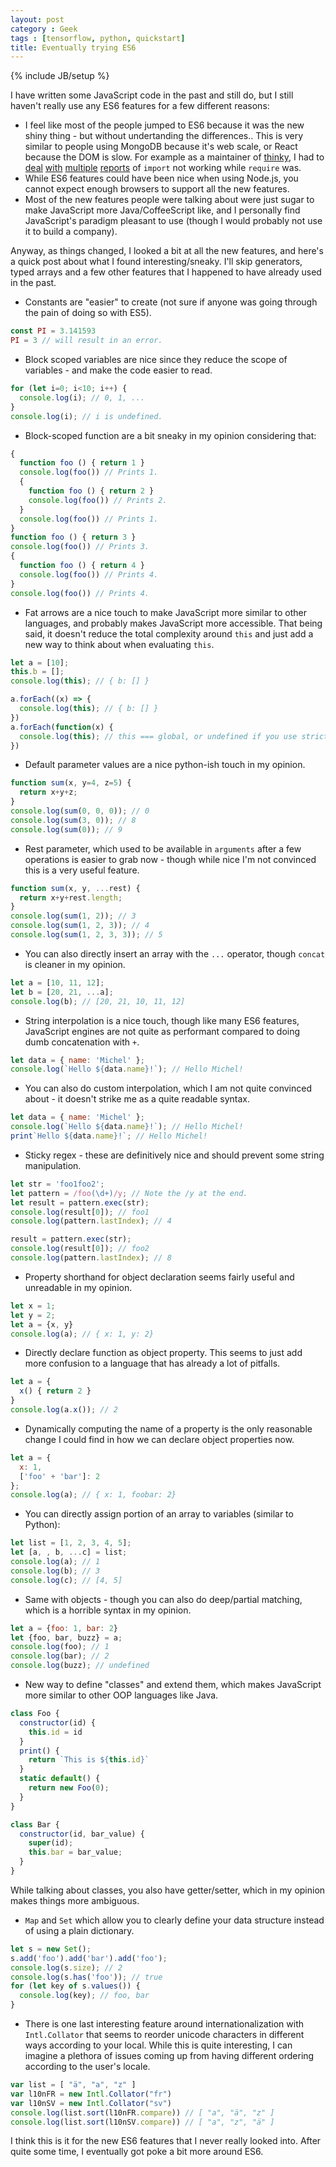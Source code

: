 ```yaml
---
layout: post
category : Geek
tags : [tensorflow, python, quickstart]
title: Eventually trying ES6
---
```

{% include JB/setup %}

I have written some JavaScript code in the past and still do, but I still
haven't really use any ES6 features for a few different reasons:

- I feel like most of the people jumped to ES6 because it was the new shiny
thing - but without undertanding the differences.. This is very similar to
people using MongoDB because it's web scale, or React because the DOM is slow.
For example as a maintainer of
[thinky](https://github.com/neumino/thinky), I had to
[deal](https://github.com/neumino/thinky/issues/399) 
[with](https://github.com/neumino/thinky/issues/351)
[multiple](https://github.com/neumino/thinky/issues/351)
[reports](https://github.com/neumino/thinky/issues/598) of `import` not working while `require` was.
- While ES6 features could have been nice when using Node.js, you cannot expect
enough browsers to support all the new features.
- Most of the new features people were talking about were just sugar to make
JavaScript more Java/CoffeeScript like, and I personally find JavaScript's
paradigm pleasant to use (though I would probably not use it to build a company).

Anyway, as things changed, I looked a bit at all the new features, and here's a
quick post about what I found interesting/sneaky. I'll skip generators,
typed arrays and a few other features that I happened to have already used in
the past.

* Constants are "easier" to create (not sure if anyone was going through the
pain of doing so with ES5).

```js
const PI = 3.141593 
PI = 3 // will result in an error.
```

* Block scoped variables are nice since they reduce the scope of variables - and
make the code easier to read.

```js
for (let i=0; i<10; i++) {
  console.log(i); // 0, 1, ...
}
console.log(i); // i is undefined.
```

* Block-scoped function are a bit sneaky in my opinion considering that:

```js
{
  function foo () { return 1 }
  console.log(foo()) // Prints 1.
  {
    function foo () { return 2 }
    console.log(foo()) // Prints 2.
  }
  console.log(foo()) // Prints 1.
}
function foo () { return 3 }
console.log(foo()) // Prints 3.
{
  function foo () { return 4 }
  console.log(foo()) // Prints 4.
}
console.log(foo()) // Prints 4.
```

* Fat arrows are a nice touch to make JavaScript more similar to other languages,
and probably makes JavaScript more accessible. That being said, it doesn't
reduce the total complexity around `this` and just add a new way to think about
when evaluating `this`.

```js
let a = [10];
this.b = [];
console.log(this); // { b: [] }

a.forEach((x) => {
  console.log(this); // { b: [] }
})
a.forEach(function(x) {
  console.log(this); // this === global, or undefined if you use strict mode.
})
```

* Default parameter values are a nice python-ish touch in my opinion.

```js
function sum(x, y=4, z=5) {
  return x+y+z;
}
console.log(sum(0, 0, 0)); // 0
console.log(sum(3, 0)); // 8
console.log(sum(0)); // 9
```

* Rest parameter, which used to be available in `arguments` after a few
operations is easier to grab now - though while nice I'm not convinced this is
a very useful feature.

```js
function sum(x, y, ...rest) {
  return x+y+rest.length;
}
console.log(sum(1, 2)); // 3
console.log(sum(1, 2, 3)); // 4
console.log(sum(1, 2, 3, 3)); // 5
```

* You can also directly insert an array with the `...` operator, though
`concat` is cleaner in my opinion.

```js
let a = [10, 11, 12];
let b = [20, 21, ...a];
console.log(b); // [20, 21, 10, 11, 12]
```

* String interpolation is a nice touch, though like many ES6 features,
JavaScript engines are not quite as performant compared to doing dumb
concatenation with `+`.

```js
let data = { name: 'Michel' };
console.log(`Hello ${data.name}!`); // Hello Michel!
```

* You can also do custom interpolation, which I am not quite convinced about -
it doesn't strike me as a quite readable syntax.

```js
let data = { name: 'Michel' };
console.log(`Hello ${data.name}!`); // Hello Michel!
print`Hello ${data.name}!`; // Hello Michel!
```

* Sticky regex - these are definitively nice and should prevent some string
manipulation.

```js
let str = 'foo1foo2';
let pattern = /foo(\d+)/y; // Note the /y at the end.
let result = pattern.exec(str);
console.log(result[0]); // foo1
console.log(pattern.lastIndex); // 4

result = pattern.exec(str);
console.log(result[0]); // foo2
console.log(pattern.lastIndex); // 8
```

* Property shorthand for object declaration seems fairly useful and unreadable
in my opinion.

```js
let x = 1;
let y = 2;
let a = {x, y}
console.log(a); // { x: 1, y: 2}
```

* Directly declare function as object property. This seems to just add more
confusion to a language that has already a lot of pitfalls.

```js
let a = {
  x() { return 2 }
}
console.log(a.x()); // 2
```

* Dynamically computing the name of a property is the only reasonable change I
could find in how we can declare object properties now.

```js
let a = {
  x: 1,
  ['foo' + 'bar']: 2
};
console.log(a); // { x: 1, foobar: 2}
```

* You can directly assign portion of an array to variables (similar to Python):

```js
let list = [1, 2, 3, 4, 5];
let [a, , b, ...c] = list;
console.log(a); // 1
console.log(b); // 3
console.log(c); // [4, 5]
```

* Same with objects - though you can also do deep/partial matching, which is a
horrible syntax in my opinion.

```js
let a = {foo: 1, bar: 2}
let {foo, bar, buzz} = a;
console.log(foo); // 1
console.log(bar); // 2
console.log(buzz); // undefined
```

* New way to define "classes" and extend them, which makes JavaScript more
similar to other OOP languages like Java.

```js
class Foo {
  constructor(id) {
    this.id = id
  }
  print() {
    return `This is ${this.id}`
  }
  static default() {
    return new Foo(0);
  }
}

class Bar {
  constructor(id, bar_value) {
    super(id);
    this.bar = bar_value;
  }
}
```

While talking about classes, you also have getter/setter, which in my opinion
makes things more ambiguous.

* `Map` and `Set` which allow you to clearly define your data structure
instead of using a plain dictionary.

```js
let s = new Set();
s.add('foo').add('bar').add('foo');
console.log(s.size); // 2
console.log(s.has('foo')); // true
for (let key of s.values()) {
  console.log(key); // foo, bar
}
```

* There is one last interesting feature around internationalization with
`Intl.Collator` that seems to reorder unicode characters in different ways
according to your local. While this is quite interesting, I can imagine a
plethora of issues coming up from having different ordering according to the
user's locale.

```js
var list = [ "ä", "a", "z" ]
var l10nFR = new Intl.Collator("fr")
var l10nSV = new Intl.Collator("sv")
console.log(list.sort(l10nFR.compare)) // [ "a", "ä", "z" ]
console.log(list.sort(l10nSV.compare)) // [ "a", "z", "ä" ]
```

I think this is it for the new ES6 features that I never really looked into.
After quite some time, I eventually got poke a bit more around ES6.
